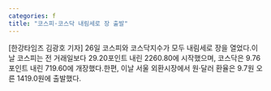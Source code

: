 ```yaml
---
categories: f
title: "코스피·코스닥 내림세로 장 출발"
---
```

[한강타임즈 김광호 기자] 26일 코스피와 코스닥지수가 모두 내림세로 장을 열었다.이날 코스피는 전 거래일보다 29.20포인트 내린 2260.80에 시작했으며, 코스닥은 9.76포인트 내린 719.60에 개장했다.한편, 이날 서울 외환시장에서 원·달러 환율은 9.7원 오른 1419.0원에 출발했다.